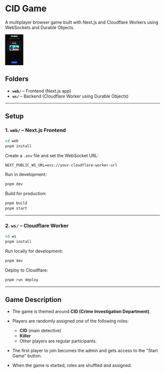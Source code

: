 # CID Game

A multiplayer browser game built with Next.js and Cloudflare Workers using WebSockets and Durable Objects.

<img src="/assets/preview.jpeg" alt="Preview" style="height:100px;">


## Folders

- **`web/`** – Frontend (Next.js app)
- **`ws/`** – Backend (Cloudflare Worker using Durable Objects)

---

## Setup

### 1. `web/` – Next.js Frontend

```bash
cd web
pnpm install
````

Create a `.env` file and set the WebSocket URL:

```
NEXT_PUBLIC_WS_URL=wss://your-cloudflare-worker-url
```

Run in development:

```bash
pnpm dev
```

Build for production:

```bash
pnpm build
pnpm start
```

---

### 2. `ws/` – Cloudflare Worker

```bash
cd ws
pnpm install
```

Run locally for development:

```bash
pnpm dev
```

Deploy to Cloudflare:

```bash
pnpm run deploy
```

---

## Game Description

* The game is themed around **CID (Crime Investigation Department)**.
* Players are randomly assigned one of the following roles:

  * **CID** (main detective)
  * **Killer**
  * Other players are regular participants.


* The first player to join becomes the admin and gets access to the "Start Game" button.
* When the game is started, roles are shuffled and assigned.
